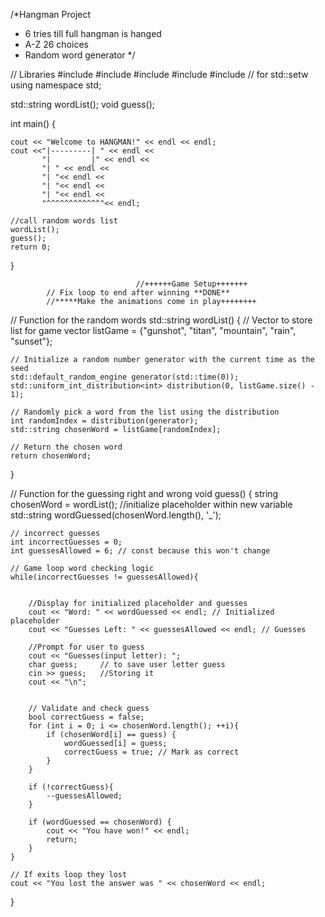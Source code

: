 /*Hangman Project
* 6 tries till full hangman is hanged
* A-Z 26 choices
* Random word generator
  */

// Libraries
#include <iostream>
#include <random>
#include <string>
#include <vector>
#include <iomanip> // for std::setw
using namespace std;

std::string wordList();
void guess();

int main() {

    cout << "Welcome to HANGMAN!" << endl << endl;
    cout <<"|---------| " << endl <<
           "|         |" << endl <<
           "| " << endl <<
           "| "<< endl <<
           "| "<< endl <<
           "| "<< endl <<
           "^^^^^^^^^^^^"<< endl;

    //call random words list
    wordList();
    guess();
    return 0;
}


                                //++++++Game Setup+++++++
            // Fix loop to end after winning **DONE**
            //*****Make the animations come in play++++++++


// Function for the random words
std::string wordList() {
// Vector to store list for game
vector<string> listGame = {"gunshot", "titan", "mountain", "rain", "sunset"};

    // Initialize a random number generator with the current time as the seed
    std::default_random_engine generator(std::time(0));
    std::uniform_int_distribution<int> distribution(0, listGame.size() - 1);

    // Randomly pick a word from the list using the distribution
    int randomIndex = distribution(generator);
    std::string chosenWord = listGame[randomIndex];

    // Return the chosen word
    return chosenWord;
}


// Function for the guessing right and wrong
void guess() {
string chosenWord = wordList();
//initialize placeholder within new variable
std::string wordGuessed(chosenWord.length(), '_');

    // incorrect guesses
    int incorrectGuesses = 0;
    int guessesAllowed = 6; // const because this won't change

    // Game loop word checking logic
    while(incorrectGuesses != guessesAllowed){


        //Display for initialized placeholder and guesses
        cout << "Word: " << wordGuessed << endl; // Initialized placeholder
        cout << "Guesses Left: " << guessesAllowed << endl; // Guesses

        //Prompt for user to guess
        cout << "Guesses(input letter): ";
        char guess;     // to save user letter guess
        cin >> guess;   //Storing it
        cout << "\n";


        // Validate and check guess
        bool correctGuess = false;
        for (int i = 0; i <= chosenWord.length(); ++i){
            if (chosenWord[i] == guess) {
                wordGuessed[i] = guess;
                correctGuess = true; // Mark as correct
            }
        }

        if (!correctGuess){
            --guessesAllowed;
        }

        if (wordGuessed == chosenWord) {
            cout << "You have won!" << endl;
            return;
        }
    }

    // If exits loop they lost
    cout << "You lost the answer was " << chosenWord << endl;
}

